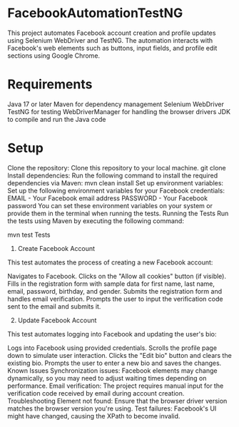 # FacebookAutomationTestNG
This project automates Facebook account creation and profile updates using Selenium WebDriver and TestNG. The automation interacts with Facebook's web elements such as buttons, input fields, and profile edit sections using Google Chrome.
# Requirements
Java 17 or later
Maven for dependency management
Selenium WebDriver
TestNG for testing
WebDriverManager for handling the browser drivers
JDK to compile and run the Java code
# Setup
Clone the repository: Clone this repository to your local machine.
git clone <repository-url>
Install dependencies: Run the following command to install the required dependencies via Maven:
mvn clean install
Set up environment variables: Set up the following environment variables for your Facebook credentials:
EMAIL - Your Facebook email address
PASSWORD - Your Facebook password
You can set these environment variables on your system or provide them in the terminal when running the tests.
Running the Tests
Run the tests using Maven by executing the following command:

mvn test
Tests
1. Create Facebook Account

This test automates the process of creating a new Facebook account:

Navigates to Facebook.
Clicks on the "Allow all cookies" button (if visible).
Fills in the registration form with sample data for first name, last name, email, password, birthday, and gender.
Submits the registration form and handles email verification.
Prompts the user to input the verification code sent to the email and submits it.


2. Update Facebook Account

This test automates logging into Facebook and updating the user's bio:

Logs into Facebook using provided credentials.
Scrolls the profile page down to simulate user interaction.
Clicks the "Edit bio" button and clears the existing bio.
Prompts the user to enter a new bio and saves the changes.
Known Issues
Synchronization issues: Facebook elements may change dynamically, so you may need to adjust waiting times depending on performance.
Email verification: The project requires manual input for the verification code received by email during account creation.
Troubleshooting
Element not found: Ensure that the browser driver version matches the browser version you're using.
Test failures: Facebook's UI might have changed, causing the XPath to become invalid.
